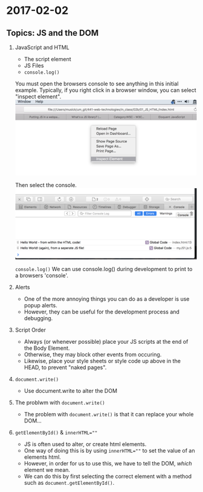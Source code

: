 # 2017-02-02

## Topics: JS and the DOM

1. JavaScript and HTML
    - The script element
    - JS Files
    - `console.log()`

    You must open the browsers console to see anything in this initial example.
    Typically, if you right click in a browser window, you can select "inspect element".
    ![inspect element example](imgs/inspectElement.png)

    Then select the console.
    ![example of picking the console](imgs/selectConsole.png)

    `console.log()` We can use console.log() during development to print to a browsers 'console'.

2. Alerts
    - One of the more annoying things you can do as a developer is use popup alerts.
    - However, they can be useful for the development process and debugging.

3. Script Order
    - Always (or whenever possible) place your JS scripts at the end of the Body Element.
    - Otherwise, they may block other events from occuring.
    - Likewise, place your style sheets or style code up above in the HEAD, to prevent "naked pages".

4. `document.write()`
    - Use document.write to alter the DOM

5. The problwm with `document.write()`
    - The problem with `document.write()` is that it can replace your whole DOM...

6. `getElementById()` & `innerHTML=""`
    - JS is often used to alter, or create html elements.
    - One way of doing this is by using `innerHTML=""` to set the value of an elements html.
    - However, in order for us to use this, we have to tell the DOM, _which_ element we mean.
    - We can do this by first selecting the correct element with a method such as `document.getElementById()`.

